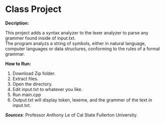# Class Project

**Decription:**

  This project adds a syntax analyzer to the lexer analyzer to parse any grammer found inside of input.txt.  
  The program analyzs a string of symbols, either in natural language, computer languages or data structures, conforming to the rules   of a formal grammar.
  
  **How to Run:**
  1. Download Zip folder.
  2. Extract files.
  3. Open the directory.
  4. Edit input.txt to whatever you like.
  5. Run main.cpp
  6. Output.txt will display token, lexeme, and the grammer of the text in input.txt.
  
***Sources***: Professor Anthony Le of Cal State Fullerton University.
